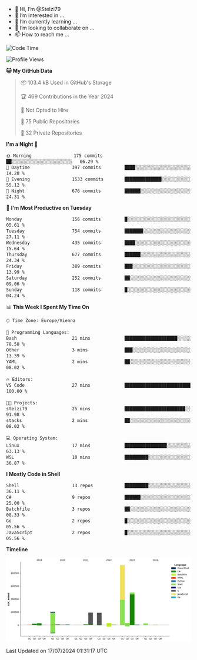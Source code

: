 - 👋 Hi, I’m @Stelzi79
- 👀 I’m interested in ...
- 🌱 I’m currently learning ...
- 💞️ I’m looking to collaborate on ...
- 📫 How to reach me ...

<!--START_SECTION:waka-->
![Code Time](http://img.shields.io/badge/Code%20Time-1%2C004%20hrs%2013%20mins-blue)

![Profile Views](http://img.shields.io/badge/Profile%20Views-0-blue)

**🐱 My GitHub Data** 

> 📦 103.4 kB Used in GitHub's Storage 
 > 
> 🏆 469 Contributions in the Year 2024
 > 
> 🚫 Not Opted to Hire
 > 
> 📜 75 Public Repositories 
 > 
> 🔑 32 Private Repositories 
 > 
**I'm a Night 🦉** 

```text
🌞 Morning                175 commits         ██░░░░░░░░░░░░░░░░░░░░░░░   06.29 % 
🌆 Daytime                397 commits         ████░░░░░░░░░░░░░░░░░░░░░   14.28 % 
🌃 Evening                1533 commits        ██████████████░░░░░░░░░░░   55.12 % 
🌙 Night                  676 commits         ██████░░░░░░░░░░░░░░░░░░░   24.31 % 
```
📅 **I'm Most Productive on Tuesday** 

```text
Monday                   156 commits         █░░░░░░░░░░░░░░░░░░░░░░░░   05.61 % 
Tuesday                  754 commits         ███████░░░░░░░░░░░░░░░░░░   27.11 % 
Wednesday                435 commits         ████░░░░░░░░░░░░░░░░░░░░░   15.64 % 
Thursday                 677 commits         ██████░░░░░░░░░░░░░░░░░░░   24.34 % 
Friday                   389 commits         ███░░░░░░░░░░░░░░░░░░░░░░   13.99 % 
Saturday                 252 commits         ██░░░░░░░░░░░░░░░░░░░░░░░   09.06 % 
Sunday                   118 commits         █░░░░░░░░░░░░░░░░░░░░░░░░   04.24 % 
```


📊 **This Week I Spent My Time On** 

```text
🕑︎ Time Zone: Europe/Vienna

💬 Programming Languages: 
Bash                     21 mins             ████████████████████░░░░░   78.58 % 
Other                    3 mins              ███░░░░░░░░░░░░░░░░░░░░░░   13.39 % 
YAML                     2 mins              ██░░░░░░░░░░░░░░░░░░░░░░░   08.02 % 

🔥 Editors: 
VS Code                  27 mins             █████████████████████████   100.00 % 

🐱‍💻 Projects: 
stelzi79                 25 mins             ███████████████████████░░   91.98 % 
stacks                   2 mins              ██░░░░░░░░░░░░░░░░░░░░░░░   08.02 % 

💻 Operating System: 
Linux                    17 mins             ████████████████░░░░░░░░░   63.13 % 
WSL                      10 mins             █████████░░░░░░░░░░░░░░░░   36.87 % 
```

**I Mostly Code in Shell** 

```text
Shell                    13 repos            █████████░░░░░░░░░░░░░░░░   36.11 % 
C#                       9 repos             ██████░░░░░░░░░░░░░░░░░░░   25.00 % 
Batchfile                3 repos             ██░░░░░░░░░░░░░░░░░░░░░░░   08.33 % 
Go                       2 repos             █░░░░░░░░░░░░░░░░░░░░░░░░   05.56 % 
JavaScript               2 repos             █░░░░░░░░░░░░░░░░░░░░░░░░   05.56 % 
```



**Timeline**

![Lines of Code chart](https://raw.githubusercontent.com/Stelzi79/Stelzi79/main/assets/bar_graph.png)


 Last Updated on 17/07/2024 01:31:17 UTC
<!--END_SECTION:waka-->

<!---
Stelzi79/Stelzi79 is a ✨ special ✨ repository because its `README.md` (this file) appears on your GitHub profile.
You can click the Preview link to take a look at your changes.
--->

